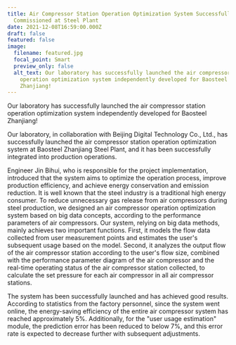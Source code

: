 ```yaml
---
title: Air Compressor Station Operation Optimization System Successfully
  Commissioned at Steel Plant
date: 2021-12-08T16:59:00.000Z
draft: false
featured: false
image:
  filename: featured.jpg
  focal_point: Smart
  preview_only: false
  alt_text: Our laboratory has successfully launched the air compressor station
    operation optimization system independently developed for Baosteel
    Zhanjiang!
---
```


Our laboratory has successfully launched the air compressor station operation optimization system independently developed for Baosteel Zhanjiang!

Our laboratory, in collaboration with Beijing Digital Technology Co., Ltd., has successfully launched the air compressor station operation optimization system at Baosteel Zhanjiang Steel Plant, and it has been successfully integrated into production operations.

Engineer Jin Bihui, who is responsible for the project implementation, introduced that the system aims to optimize the operation process, improve production efficiency, and achieve energy conservation and emission reduction. It is well known that the steel industry is a traditional high energy consumer. To reduce unnecessary gas release from air compressors during steel production, we designed an air compressor operation optimization system based on big data concepts, according to the performance parameters of air compressors. Our system, relying on big data methods, mainly achieves two important functions. First, it models the flow data collected from user measurement points and estimates the user's subsequent usage based on the model. Second, it analyzes the output flow of the air compressor station according to the user's flow size, combined with the performance parameter diagram of the air compressor and the real-time operating status of the air compressor station collected, to calculate the set pressure for each air compressor in all air compressor stations.

The system has been successfully launched and has achieved good results. According to statistics from the factory personnel, since the system went online, the energy-saving efficiency of the entire air compressor system has reached approximately 5%. Additionally, for the "user usage estimation" module, the prediction error has been reduced to below 7%, and this error rate is expected to decrease further with subsequent adjustments.
